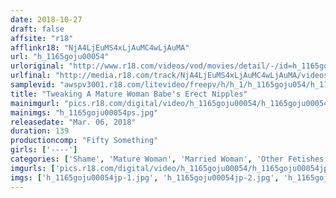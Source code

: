 ```yaml
---
date: 2018-10-27
draft: false
affsite: "r18"
afflinkr18: "NjA4LjEuMS4xLjAuMC4wLjAuMA"
url: "h_1165goju00054"
urloriginal: "http://www.r18.com/videos/vod/movies/detail/-/id=h_1165goju00054"
urlfinal: "http://media.r18.com/track/NjA4LjEuMS4xLjAuMC4wLjAuMA/videos/vod/movies/detail/-/id=h_1165goju00054"
samplevid: "awspv3001.r18.com/litevideo/freepv/h/h_1/h_1165goju054/h_1165goju054_dmb_w.mp4"
title: "Tweaking A Mature Woman Babe's Erect Nipples"
mainimgurl: "pics.r18.com/digital/video/h_1165goju00054/h_1165goju00054ps.jpg"
mainimgs: "h_1165goju00054ps.jpg"
releasedate: "Mar. 06, 2018"
duration: 139
productioncomp: "Fifty Something"
girls: ['----']
categories: ['Shame', 'Mature Woman', 'Married Woman', 'Other Fetishes', 'Genital Close-Up', 'Amateur', 'Hi-Def']
imgurls: ['pics.r18.com/digital/video/h_1165goju00054/h_1165goju00054jp-1.jpg', 'pics.r18.com/digital/video/h_1165goju00054/h_1165goju00054jp-2.jpg', 'pics.r18.com/digital/video/h_1165goju00054/h_1165goju00054jp-3.jpg', 'pics.r18.com/digital/video/h_1165goju00054/h_1165goju00054jp-4.jpg', 'pics.r18.com/digital/video/h_1165goju00054/h_1165goju00054jp-5.jpg', 'pics.r18.com/digital/video/h_1165goju00054/h_1165goju00054jp-6.jpg', 'pics.r18.com/digital/video/h_1165goju00054/h_1165goju00054jp-7.jpg', 'pics.r18.com/digital/video/h_1165goju00054/h_1165goju00054jp-8.jpg', 'pics.r18.com/digital/video/h_1165goju00054/h_1165goju00054jp-9.jpg', 'pics.r18.com/digital/video/h_1165goju00054/h_1165goju00054jp-10.jpg', 'pics.r18.com/digital/video/h_1165goju00054/h_1165goju00054jp-11.jpg', 'pics.r18.com/digital/video/h_1165goju00054/h_1165goju00054jp-12.jpg', 'pics.r18.com/digital/video/h_1165goju00054/h_1165goju00054jp-13.jpg', 'pics.r18.com/digital/video/h_1165goju00054/h_1165goju00054jp-14.jpg', 'pics.r18.com/digital/video/h_1165goju00054/h_1165goju00054jp-15.jpg', 'pics.r18.com/digital/video/h_1165goju00054/h_1165goju00054jp-16.jpg', 'pics.r18.com/digital/video/h_1165goju00054/h_1165goju00054jp-17.jpg', 'pics.r18.com/digital/video/h_1165goju00054/h_1165goju00054jp-18.jpg', 'pics.r18.com/digital/video/h_1165goju00054/h_1165goju00054jp-19.jpg', 'pics.r18.com/digital/video/h_1165goju00054/h_1165goju00054jp-20.jpg']
imgs: ['h_1165goju00054jp-1.jpg', 'h_1165goju00054jp-2.jpg', 'h_1165goju00054jp-3.jpg', 'h_1165goju00054jp-4.jpg', 'h_1165goju00054jp-5.jpg', 'h_1165goju00054jp-6.jpg', 'h_1165goju00054jp-7.jpg', 'h_1165goju00054jp-8.jpg', 'h_1165goju00054jp-9.jpg', 'h_1165goju00054jp-10.jpg', 'h_1165goju00054jp-11.jpg', 'h_1165goju00054jp-12.jpg', 'h_1165goju00054jp-13.jpg', 'h_1165goju00054jp-14.jpg', 'h_1165goju00054jp-15.jpg', 'h_1165goju00054jp-16.jpg', 'h_1165goju00054jp-17.jpg', 'h_1165goju00054jp-18.jpg', 'h_1165goju00054jp-19.jpg', 'h_1165goju00054jp-20.jpg']
---
```

